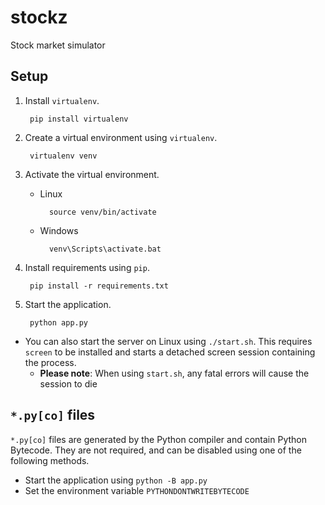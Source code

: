 # stockz
Stock market simulator

## Setup
1. Install `virtualenv`.

		pip install virtualenv

2. Create a virtual environment using `virtualenv`.

		virtualenv venv

3. Activate the virtual environment.
	- Linux

			source venv/bin/activate
	- Windows

			venv\Scripts\activate.bat

4. Install requirements using `pip`.

		pip install -r requirements.txt

5. Start the application.

		python app.py
		
- You can also start the server on Linux using `./start.sh`. This requires `screen` to be installed and starts a detached screen session containing the process.
    - **Please note**: When using `start.sh`, any fatal errors will cause the session to die

## `*.py[co]` files
`*.py[co]` files are generated by the Python compiler and contain Python Bytecode. They are not required, and can be disabled using one of the following methods.

- Start the application using `python -B app.py`
- Set the environment variable `PYTHONDONTWRITEBYTECODE`

